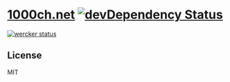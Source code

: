 # [1000ch.net](http://1000ch.net) [![devDependency Status](https://david-dm.org/1000ch/1000ch.net/dev-status.svg)](https://david-dm.org/1000ch/1000ch.net#info=devDependencies)

[![wercker status](https://app.wercker.com/status/bacb0f3e0f6041d095a8cebe9a334a52/m/master "wercker status")](https://app.wercker.com/project/bykey/bacb0f3e0f6041d095a8cebe9a334a52)

## License

MIT
